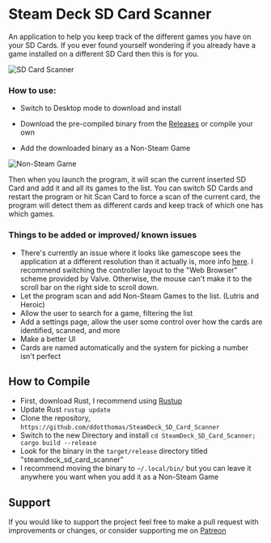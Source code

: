 # Steam Deck SD Card Scanner

 An application to help you keep track of the different games you have on your SD Cards. If you ever found yourself wondering if you already have a game installed on a different SD Card then this is for you.

<img alt="SD Card Scanner" src="https://i.imgur.com/NJYFN3t.jpg">

### How to use:

- Switch to Desktop mode to download and install
- Download the pre-compiled binary from the [Releases](https://github.com/ddotthomas/SteamDeck_SD_Card_Scanner/releases) or compile your own

- Add the downloaded binary as a Non-Steam Game

<img alt="Non-Steam Game" src="https://snowydunestorage.blob.core.windows.net/web/pinmore/howto/non-steam-1.png">

Then when you launch the program, it will scan the current inserted SD Card and add it and all its games to the list. You can switch SD Cards and restart the program or hit Scan Card to force a scan of the current card, the program will detect them as different cards and keep track of which one has which games.

### Things to be added or improved/ known issues

- There's currently an issue where it looks like gamescope sees the application at a different resolution than it actually is, more info [here](https://www.reddit.com/r/SteamDeck/comments/10jk36q/having_issues_with_the_windows_size_while/). I recommend switching the controller layout to the "Web Browser" scheme provided by Valve. Otherwise, the mouse can't make it to the scroll bar on the right side to scroll down.
- Let the program scan and add Non-Steam Games to the list. (Lutris and Heroic)
- Allow the user to search for a game, filtering the list
- Add a settings page, allow the user some control over how the cards are identified, scanned, and more
- Make a better UI
- Cards are named automatically and the system for picking a number isn't perfect

## How to Compile

- First, download Rust, I recommend using [Rustup](https://www.rust-lang.org/tools/install)
- Update Rust ```rustup update```
- Clone the repository, ```https://github.com/ddotthomas/SteamDeck_SD_Card_Scanner```
- Switch to the new Directory and install ```cd SteamDeck_SD_Card_Scanner; cargo build --release```
- Look for the binary in the ```target/release``` directory titled "steamdeck_sd_card_scanner"
- I recommend moving the binary to ```~/.local/bin/``` but you can leave it anywhere you want when you add it as a Non-Steam Game

## Support

If you would like to support the project feel free to make a pull request with improvements or changes, or consider supporting me on [Patreon](patreon.com/ddotthomas)


